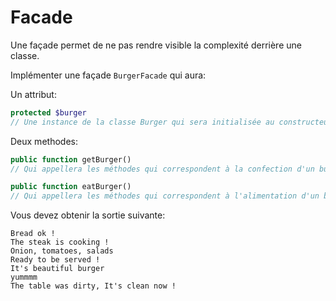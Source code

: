 # Facade

Une façade permet de ne pas rendre visible la complexité derrière une classe.

Implémenter une façade `BurgerFacade` qui aura:

Un attribut:
```php
protected $burger
// Une instance de la classe Burger qui sera initialisée au constructeur
```

Deux methodes:
```php
public function getBurger()
// Qui appellera les méthodes qui correspondent à la confection d'un burger (cf Burger.php)

public function eatBurger()
// Qui appellera les méthodes qui correspondent à l'alimentation d'un burger (cf. Burger.php)
```

Vous devez obtenir la sortie suivante:
```
Bread ok !
The steak is cooking !
Onion, tomatoes, salads
Ready to be served !
It's beautiful burger
yummmm
The table was dirty, It's clean now !
```
